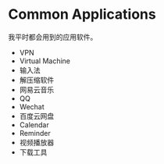 # Common Applications

我平时都会用到的应用软件。

- VPN
- Virtual Machine
- 输入法
- 解压缩软件
- 网易云音乐
- QQ
- Wechat
- 百度云网盘
- Calendar
- Reminder
- 视频播放器
- 下载工具
